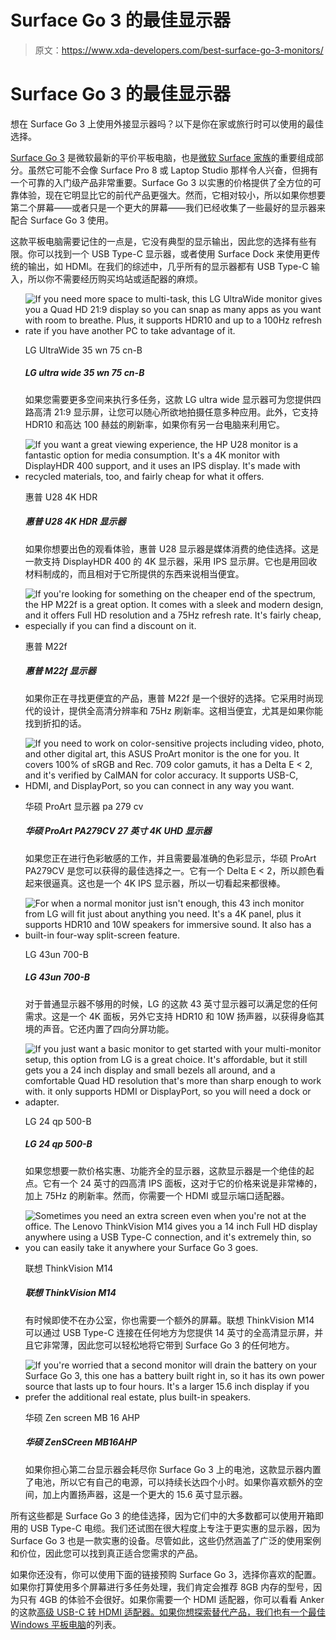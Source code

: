 # Surface Go 3 的最佳显示器

> 原文：<https://www.xda-developers.com/best-surface-go-3-monitors/>

# Surface Go 3 的最佳显示器

想在 Surface Go 3 上使用外接显示器吗？以下是你在家或旅行时可以使用的最佳选择。

[Surface Go 3](https://www.xda-developers.com/microsoft-surface-go-3-review/) 是微软最新的平价平板电脑，也是[微软 Surface 家族](https://www.xda-developers.com/best-microsoft-surface-pcs/)的重要组成部分。虽然它可能不会像 Surface Pro 8 或 Laptop Studio 那样令人兴奋，但拥有一个可靠的入门级产品非常重要。Surface Go 3 以实惠的价格提供了全方位的可靠体验，现在它明显比它的前代产品更强大。然而，它相对较小，所以如果你想要第二个屏幕——或者只是一个更大的屏幕——我们已经收集了一些最好的显示器来配合 Surface Go 3 使用。

这款平板电脑需要记住的一点是，它没有典型的显示输出，因此您的选择有些有限。你可以找到一个 USB Type-C 显示器，或者使用 Surface Dock 来使用更传统的输出，如 HDMI。在我们的综述中，几乎所有的显示器都有 USB Type-C 输入，所以你不需要经历购买坞站或适配器的麻烦。

*   <picture>![If you need more space to multi-task, this LG UltraWide monitor gives you a Quad HD 21:9 display so you can snap as many apps as you want with room to breathe. Plus, it supports HDR10 and up to a 100Hz refresh rate if you have another PC to take advantage of it.](img/01c908c6c199622f8ce7b19f06baa9c4.png)</picture>

    LG UltraWide 35 wn 75 cn-B

    ##### LG ultra wide 35 wn 75 cn-B

    如果您需要更多空间来执行多任务，这款 LG ultra wide 显示器可为您提供四路高清 21:9 显示屏，让您可以随心所欲地拍摄任意多种应用。此外，它支持 HDR10 和高达 100 赫兹的刷新率，如果你有另一台电脑来利用它。

*   <picture>![If you want a great viewing experience, the HP U28 monitor is a fantastic option for media consumption. It's a 4K monitor with DisplayHDR 400 support, and it uses an IPS display. It's made with recycled materials, too, and fairly cheap for what it offers.](img/5a1b5f30124343e193a255a4d4caf12d.png)</picture>

    惠普 U28 4K HDR

    ##### 惠普 U28 4K HDR 显示器

    如果你想要出色的观看体验，惠普 U28 显示器是媒体消费的绝佳选择。这是一款支持 DisplayHDR 400 的 4K 显示器，采用 IPS 显示屏。它也是用回收材料制成的，而且相对于它所提供的东西来说相当便宜。

*   <picture>![If you're looking for something on the cheaper end of the spectrum, the HP M22f is a great option. It comes with a sleek and modern design, and it offers Full HD resolution and a 75Hz refresh rate. It's fairly cheap, especially if you can find a discount on it.](img/247d41316a33a0fc3bccd339801e6825.png)</picture>

    惠普 M22f

    ##### 惠普 M22f 显示器

    如果你正在寻找更便宜的产品，惠普 M22f 是一个很好的选择。它采用时尚现代的设计，提供全高清分辨率和 75Hz 刷新率。这相当便宜，尤其是如果你能找到折扣的话。

*   <picture>![If you need to work on color-sensitive projects including video, photo, and other digital art, this ASUS ProArt monitor is the one for you. It covers 100% of sRGB and Rec. 709 color gamuts, it has a Delta E < 2, and it's verified by CalMAN for color accuracy. It supports USB-C, HDMI, and DisplayPort, so you can connect in any way you want.](img/eb8afee933b1591d30c3117ab86c64cb.png)</picture>

    华硕 ProArt 显示器 pa 279 cv

    ##### 华硕 ProArt PA279CV 27 英寸 4K UHD 显示器

    如果您正在进行色彩敏感的工作，并且需要最准确的色彩显示，华硕 ProArt PA279CV 是您可以获得的最佳选择之一。它有一个 Delta E < 2，所以颜色看起来很逼真。这也是一个 4K IPS 显示器，所以一切看起来都很棒。

*   <picture>![For when a normal monitor just isn't enough, this 43 inch monitor from LG will fit just about anything you need. It's a 4K panel, plus it supports HDR10 and 10W speakers for immersive sound. It also has a built-in four-way split-screen feature.](img/ae7d511f26dc12e5a78862dc60a34d98.png)</picture>

    LG 43un 700-B

    ##### LG 43un 700-B

    对于普通显示器不够用的时候，LG 的这款 43 英寸显示器可以满足您的任何需求。这是一个 4K 面板，另外它支持 HDR10 和 10W 扬声器，以获得身临其境的声音。它还内置了四向分屏功能。

*   <picture>![If you just want a basic monitor to get started with your multi-monitor setup, this option from LG is a great choice. It's affordable, but it still gets you a 24 inch display and small bezels all around, and a comfortable Quad HD resolution that's more than sharp enough to work with. it only supports HDMI or DisplayPort, so you will need a dock or adapter.](img/e45dfdda217611c37bf2b8b0764ec4a3.png)</picture>

    LG 24 qp 500-B

    ##### LG 24 qp 500-B

    如果您想要一款价格实惠、功能齐全的显示器，这款显示器是一个绝佳的起点。它有一个 24 英寸的四高清 IPS 面板，这对于它的价格来说是非常棒的，加上 75Hz 的刷新率。然而，你需要一个 HDMI 或显示端口适配器。

*   <picture>![Sometimes you need an extra screen even when you're not at the office. The Lenovo ThinkVision M14 gives you a 14 inch Full HD display anywhere using a USB Type-C connection, and it's extremely thin, so you can easily take it anywhere your Surface Go 3 goes.](img/09893d307bf7f525d7569a78a54bf71f.png)</picture>

    联想 ThinkVision M14

    ##### 联想 ThinkVision M14

    有时候即使不在办公室，你也需要一个额外的屏幕。联想 ThinkVision M14 可以通过 USB Type-C 连接在任何地方为您提供 14 英寸的全高清显示屏，并且它非常薄，因此您可以轻松地将它带到 Surface Go 3 的任何地方。

*   <picture>![If you're worried that a second monitor will drain the battery on your Surface Go 3, this one has a battery built right in, so it has its own power source that lasts up to four hours. It's a larger 15.6 inch display if you prefer the additional real estate, plus built-in speakers. ](img/916862b8bc5f868d959921fa36872f1b.png)</picture>

    华硕 Zen screen MB 16 AHP

    ##### 华硕 ZenSCreen MB16AHP

    如果你担心第二台显示器会耗尽你 Surface Go 3 上的电池，这款显示器内置了电池，所以它有自己的电源，可以持续长达四个小时。如果你喜欢额外的空间，加上内置扬声器，这是一个更大的 15.6 英寸显示器。

所有这些都是 Surface Go 3 的绝佳选择，因为它们中的大多数都可以使用开箱即用的 USB Type-C 电缆。我们还试图在很大程度上专注于更实惠的显示器，因为 Surface Go 3 也是一款实惠的设备。尽管如此，这些仍然涵盖了广泛的使用案例和价位，因此您可以找到真正适合您需求的产品。

如果你还没有，你可以使用下面的链接预购 Surface Go 3，选择你喜欢的配置。如果你打算使用多个屏幕进行多任务处理，我们肯定会推荐 8GB 内存的型号，因为只有 4GB 的体验不会很好。如果你需要一个 HDMI 适配器，你可以看看 Anker 的这款[高级 USB-C 转 HDMI 适配器。如果你想探索替代产品，我们也有一个](https://www.amazon.com/Anker-Aluminum-Pixelbook-Compatible-Thunderbolt/dp/B07THJGZ9Z?tag=xda-advi2r1-20&ascsubtag=UUxdaUeUpU5408&asc_refurl=https%3A%2F%2Fwww.xda-developers.com%2Fbest-surface-go-3-monitors%2F&asc_campaign=Affiliate)[最佳 Windows 平板电脑](https://www.xda-developers.com/best-windows-tablets/)的列表。